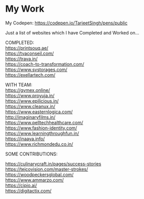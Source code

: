 # My Work

My Codepen: https://codepen.io/TarjeetSingh/pens/public <br/>

Just a list of websites which I have Completed and Worked on...

COMPLETED: <br/>
https://printsouq.ae/ <br/>
https://tvaconseil.com/ <br/>
https://trava.in/ <br/>
https://coach-to-transformation.com/ <br/>
https://www.svstorages.com/ <br/>
https://exellartech.com/ <br/>


WITH TEAM: <br/>
https://gymex.online/ <br/>
https://www.proyuja.in/ <br/>
https://www.epilicious.in/ <br/>
https://www.cleanux.in/ <br/>
https://www.easternlogica.com/ <br/>
http://imaginaryfilms.in/ <br/>
https://www.pelltechhealthcare.com/ <br/>
https://www.fashion-identity.com/ <br/>
https://www.learningthroughfun.in/ <br/>
https://inaaya.info/ <br/>
https://www.richmondedu.co.in/ <br/>


SOME CONTRIBUTIONS:

https://culinarycraft.in/pages/success-stories <br/>
https://tejcovision.com/master-strokes/ <br/>
https://woodpeckersglobal.com/ <br/>
https://www.ammarzo.com/ <br/>
https://cipio.ai/ <br/>
https://digitactix.com/ <br/>
